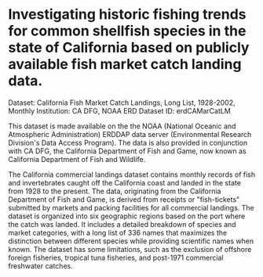 # Investigating historic fishing trends for common shellfish species in the state of California based on publicly available fish market catch landing data.

Dataset: California Fish Market Catch Landings, Long List, 1928-2002, Monthly
Institution: CA DFG, NOAA ERD
Dataset ID: erdCAMarCatLM

This dataset is made available on the the NOAA (National Oceanic and Atmospheric Administration) ERDDAP data server (Environmental Research Division's Data Access Program). The data is also provided in conjunction with CA DFG, the California Department of Fish and Game, now known as California Department of Fish and Wildlife.

The California commercial landings dataset contains monthly records of fish and invertebrates caught off the California coast and landed in the state from 1928 to the present. The data, originating from the California Department of Fish and Game, is derived from receipts or "fish-tickets" submitted by markets and packing facilities for all commercial landings. The dataset is organized into six geographic regions based on the port where the catch was landed. It includes a detailed breakdown of species and market categories, with a long list of 336 names that maximizes the distinction between different species while providing scientific names when known. The dataset has some limitations, such as the exclusion of offshore foreign fisheries, tropical tuna fisheries, and post-1971 commercial freshwater catches.
